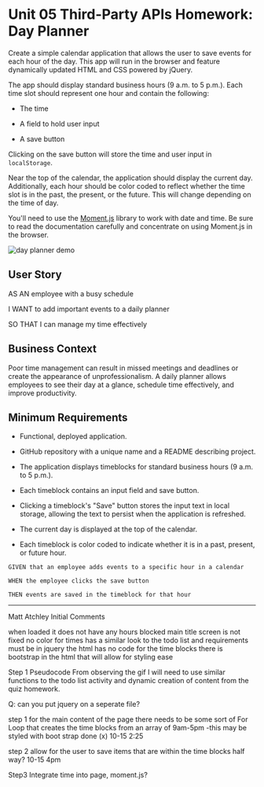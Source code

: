 # Unit 05 Third-Party APIs Homework: Day Planner

Create a simple calendar application that allows the user to save events for each hour of the day. This app will run in the browser and feature dynamically updated HTML and CSS powered by jQuery.

The app should display standard business hours (9 a.m. to 5 p.m.). Each time slot should represent one hour and contain the following:

* The time

* A field to hold user input

* A save button

Clicking on the save button will store the time and user input in `localStorage`.

Near the top of the calendar, the application should display the current day. Additionally, each hour should be color coded to reflect whether the time slot is in the past, the present, or the future. This will change depending on the time of day.

You'll need to use the [Moment.js](https://momentjs.com/) library to work with date and time. Be sure to read the documentation carefully and concentrate on using Moment.js in the browser.

![day planner demo](./Assets/05-Third-Party-APIs-homework-demo.gif)

## User Story

AS AN employee with a busy schedule

I WANT to add important events to a daily planner

SO THAT I can manage my time effectively 

## Business Context

Poor time management can result in missed meetings and deadlines or create the appearance of unprofessionalism. A daily planner allows employees to see their day at a glance, schedule time effectively, and improve productivity. 

## Minimum Requirements

* Functional, deployed application.

* GitHub repository with a unique name and a README describing project.

* The application displays timeblocks for standard business hours (9 a.m. to 5 p.m.).

* Each timeblock contains an input field and save button.

* Clicking a timeblock's "Save" button stores the input text in local storage, allowing the text to persist when the application is refreshed.

* The current day is displayed at the top of the calendar.

* Each timeblock is color coded to indicate whether it is in a past, present, or future hour.

```
GIVEN that an employee adds events to a specific hour in a calendar

WHEN the employee clicks the save button

THEN events are saved in the timeblock for that hour
```
- - -
Matt Atchley
Initial Comments

when loaded it does not have any hours blocked
main title screen is not fixed
no color for times
has a similar look to the todo list and requirements
must be in jquery
the html has no code for the time blocks
there is bootstrap in the html that will allow for styling ease

Step 1
Pseudocode
From observing the gif I will need to use similar functions to the todo list activity and dynamic creation of content from the quiz homework.

Q: can you put jquery on a seperate file?

step 1
for the main content of the page there needs to be some sort of For Loop that creates the time blocks from an array of 9am-5pm
-this may be styled with boot strap
done (x) 10-15 2:25

step 2 
allow for the user to save items that are within the time blocks
half way? 10-15 4pm

Step3
Integrate time into page, moment.js?